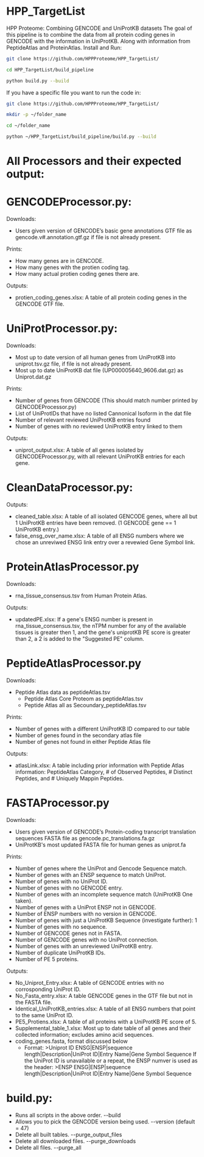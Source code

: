 
# HPP_TargetList

HPP Proteome: Combining GENCODE and UniProtKB datasets
The goal of this pipeline is to combine the data from all protein coding genes in GENCODE with the information in UniProtKB. Along with information from PeptideAtlas and ProteinAtlas.
Install and Run:
```bash
git clone https://github.com/HPPProteome/HPP_TargetList/ 

cd HPP_TargetList/build_pipeline 

python build.py --build
```
If you have a specific file you want to run the code in:
```bash
git clone https://github.com/HPPProteome/HPP_TargetList/

mkdir -p ~/folder_name

cd ~/folder_name

python ~/HPP_TargetList/build_pipeline/build.py --build
```

# All Processors and their expected output:

# GENCODEProcessor.py:

Downloads:
-	Users given version of GENCODE’s basic gene annotations GTF file as gencode.v#.annotation.gtf.gz if file is not already present.

Prints:
- How many genes are in GENCODE.
- How many genes with the protien coding tag.
- How many actual protien coding genes there are.

Outputs:
- protien_coding_genes.xlsx: A table of all protein coding genes in the GENCODE GTF file.

# UniProtProcessor.py:
Downloads:
-	Most up to date version of all human genes from UniProtKB into uniprot.tsv.gz file, if file is not already present.
-	Most up to date UniProtKB dat file (UP000005640_9606.dat.gz) as Uniprot.dat.gz

Prints:
- Number of genes from GENCODE (This should match number printed by GENCODEProcessor.py)
- List of UniProtIDs that have no listed Cannonical Isoform in the dat file
- Number of relevant reviewed UniProtKB entries found
- Number of genes with no reviewed UniProtKB entry linked to them

Outputs: 
- uniprot_output.xlsx: A table of all genes isolated by GENCODEProcessor.py, with all relevant UniProtKB entries for each gene.

  
# CleanDataProcessor.py:

Outputs:
-	cleaned_table.xlsx: A table of all isolated GENCODE genes, where all but 1 UniProtKB entries have been removed. (1 GENCODE gene == 1 UniProtKB entry.)
- false_ensg_over_name.xlsx: A table of all ENSG numbers where we chose an unreviwed ENSG link entry over a revewied Gene Symbol link.

  
# ProteinAtlasProcessor.py

Downloads:
- rna_tissue_consensus.tsv from Human Protein Atlas.

Outputs:
- updatedPE.xlsx: If a gene's ENSG number is present in rna_tissue_consensus.tsv, the nTPM number for any of the available tissues is greater then 1, and the gene's uniprotKB PE score is greater than 2, a 2 is added to the "Suggested PE" column.

# PeptideAtlasProcessor.py
Downloads:
- Peptide Atlas data as peptideAtlas.tsv
  - Peptide Atlas Core Proteom as peptideAtlas.tsv
  - Peptide Atlas all as Secoundary_peptideAtlas.tsv
 
Prints:
- Number of genes with a different UniProtKB ID compared to our table
- Number of genes found in the secondary atlas file
- Number of genes not found in either Peptide Atlas file

Outputs:
- atlasLink.xlsx: A table including prior information with Peptide Atlas information: PeptideAtlas Category, # of Observed Peptides, # Distinct Peptides, and # Uniquely Mappin Peptides.

# FASTAProcessor.py

Downloads:
- Users given version of GENCODE’s Protein-coding transcript translation sequences FASTA file as gencode.pc_translations.fa.gz
- UniProtKB's most updated FASTA file for human genes as uniprot.fa

Prints:
- Number of genes where the UniProt and Gencode Sequence match.
- Number of genes with an ENSP sequence to match UniProt.
- Number of genes with no UniProt ID.
- Number of genes with no GENCODE entry.
- Number of genes with an incomplete sequence match (UniProtKB One taken).
- Number of genes with a UniProt ENSP not in GENCODE.
- Number of ENSP numbers with no version in GENCODE.
- Number of genes with just a UniProtKB Sequence (investigate further): 1
- Number of genes with no sequence.
- Number of GENCODE genes not in FASTA.
- Number of GENCODE genes with no UniProt connection.
- Number of genes with an unreviewed UniProtKB entry.
- Number of duplicate UniProtKB IDs.
- Number of PE 5 proteins.

Outputs:
-	No_Uniprot_Entry.xlsx: A table of GENCODE entries with no corrosponding UniProt ID.
-	No_Fasta_entry.xlsx: A table GENCODE genes in the GTF file but not in the FASTA file.
-	Identical_UniProtKB_entries.xlsx: A table of all ENSG numbers that point to the same UniProt ID.
-	PE5_Protiens.xlsx: A table of all proteins with a UniProtKB PE score of 5.
- Supplemental_table_1.xlsx: Most up to date table of all genes and their collected information; excludes amino acid sequences.
- coding_genes.fasta, format discussed below
  - Format: >Uniprot ID ENSG|ENSP|sequence length|Description|UniProt ID|Entry Name|Gene Symbol
    Sequence
    If the UniProt ID is unavailable or a repeat, the ENSP numver is used as the header: >ENSP ENSG|ENSP|sequence length|Description|UniProt ID|Entry Name|Gene Symbol
    Sequence



# build.py:
-	Runs all scripts in the above order. --build
-	Allows you to pick the GENCODE version being used. --version (default = 47)
-	Delete all built tables. --purge_output_files
-	Delete all downloaded files. --purge_downloads
-	Delete all files. --purge_all



